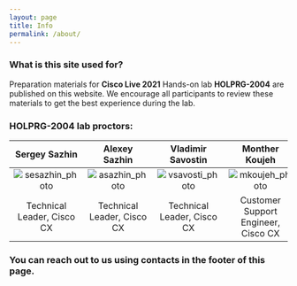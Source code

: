 ```yaml
---
layout: page
title: Info
permalink: /about/
---
```


### What is this site used for?

Preparation materials for **Cisco Live 2021** Hands-on lab **HOLPRG-2004** are published on this website.
We encourage all participants to review these materials to get the best experience during the lab.

### HOLPRG-2004 lab proctors:

| Sergey Sazhin | Alexey Sazhin | Vladimir Savostin | Monther Koujeh |
|:-------------:|:-------------:|:-------------:|:-------------:|
| ![sesazhin_photo](https://user-images.githubusercontent.com/22170799/114364953-9f8ffe80-9b82-11eb-8410-a67864d388ff.png) | ![asazhin_photo](https://user-images.githubusercontent.com/22170799/114364962-a159c200-9b82-11eb-92b6-0c56d83adf8c.png) | ![vsavosti_photo](https://user-images.githubusercontent.com/22170799/114364973-a3bc1c00-9b82-11eb-8d12-e7f798031fee.png) | ![mkoujeh_photo](https://user-images.githubusercontent.com/22170799/114364986-a585df80-9b82-11eb-930a-197968cd4a46.png) |
| Technical Leader, Cisco CX | Technical Leader, Cisco CX | Technical Leader, Cisco CX | Customer Support Engineer, Cisco CX |

### You can reach out to us using contacts in the footer of this page.
